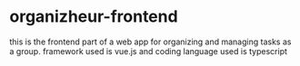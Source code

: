 # organizheur-frontend
this is the frontend part of a web app for organizing and managing tasks as a group. framework used is vue.js and coding language used is typescript
